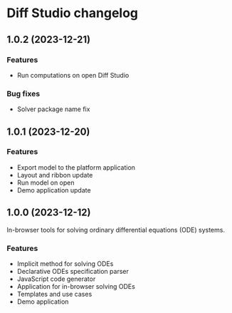 # Diff Studio changelog

## 1.0.2 (2023-12-21)

### Features

* Run computations on open Diff Studio

### Bug fixes

* Solver package name fix

## 1.0.1 (2023-12-20)

### Features

* Export model to the platform application
* Layout and ribbon update
* Run model on open
* Demo application update

## 1.0.0 (2023-12-12)

In-browser tools for solving ordinary differential equations (ODE) systems.

### Features

* Implicit method for solving ODEs
* Declarative ODEs specification parser
* JavaScript code generator
* Application for in-browser solving ODEs
* Templates and use cases
* Demo application
